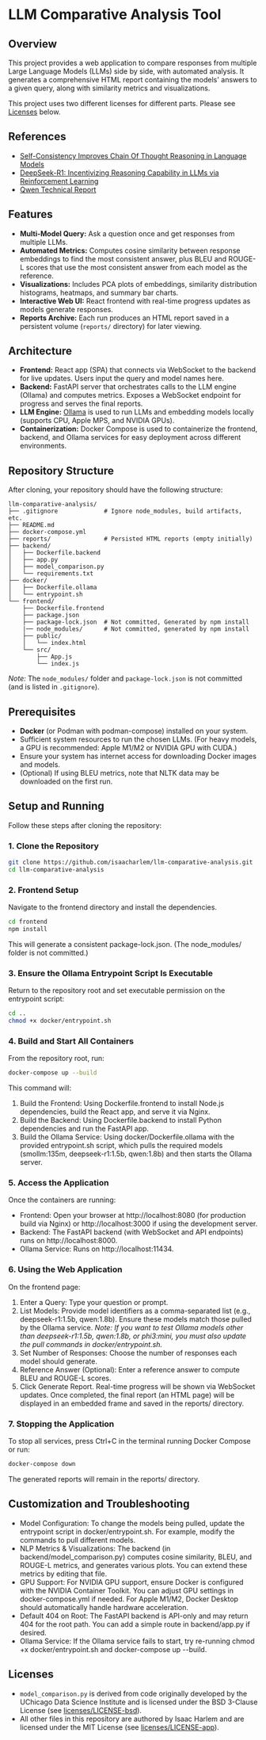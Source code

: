 # LLM Comparative Analysis Tool

## Overview
This project provides a web application to compare responses from multiple Large Language Models (LLMs) side by side, with automated analysis. It generates a comprehensive HTML report containing the models' answers to a given query, along with similarity metrics and visualizations.

This project uses two different licenses for different parts. Please see [Licenses](#licenses) below.

## References
- [Self-Consistency Improves Chain Of Thought Reasoning in Language Models](https://arxiv.org/abs/2203.11171)
- [DeepSeek-R1: Incentivizing Reasoning Capability in LLMs via Reinforcement Learning](https://arxiv.org/abs/2501.12948)
- [Qwen Technical Report](https://github.com/QwenLM/Qwen/blob/main/QWEN_TECHNICAL_REPORT.pdf)

## Features

- **Multi-Model Query:** Ask a question once and get responses from multiple LLMs.
- **Automated Metrics:** Computes cosine similarity between response embeddings to find the most consistent answer, plus BLEU and ROUGE-L scores that use the most consistent answer from each model as the reference.
- **Visualizations:** Includes PCA plots of embeddings, similarity distribution histograms, heatmaps, and summary bar charts.
- **Interactive Web UI:** React frontend with real-time progress updates as models generate responses.
- **Reports Archive:** Each run produces an HTML report saved in a persistent volume (`reports/` directory) for later viewing.

## Architecture

- **Frontend:** React app (SPA) that connects via WebSocket to the backend for live updates. Users input the query and model names here.
- **Backend:** FastAPI server that orchestrates calls to the LLM engine (Ollama) and computes metrics. Exposes a WebSocket endpoint for progress and serves the final reports.
- **LLM Engine:** [Ollama](https://github.com/ollama/ollama) is used to run LLMs and embedding models locally (supports CPU, Apple MPS, and NVIDIA GPUs).
- **Containerization:** Docker Compose is used to containerize the frontend, backend, and Ollama services for easy deployment across different environments.

## Repository Structure

After cloning, your repository should have the following structure:

```
llm-comparative-analysis/
├── .gitignore             # Ignore node_modules, build artifacts, etc.
├── README.md
├── docker-compose.yml
├── reports/               # Persisted HTML reports (empty initially)
├── backend/
│   ├── Dockerfile.backend
│   ├── app.py
│   ├── model_comparison.py
│   └── requirements.txt
├── docker/
│   ├── Dockerfile.ollama
│   └── entrypoint.sh
└── frontend/
    ├── Dockerfile.frontend
    ├── package.json
    ├── package-lock.json  # Not committed, Generated by npm install
    |── node_modules/      # Not committed, generated by npm install
    ├── public/
    │   └── index.html
    └── src/
        ├── App.js
        └── index.js
``````

*Note:* The `node_modules/` folder and `package-lock.json` is not committed (and is listed in `.gitignore`).

## Prerequisites

- **Docker** (or Podman with podman-compose) installed on your system.
- Sufficient system resources to run the chosen LLMs. (For heavy models, a GPU is recommended: Apple M1/M2 or NVIDIA GPU with CUDA.)
- Ensure your system has internet access for downloading Docker images and models.
- (Optional) If using BLEU metrics, note that NLTK data may be downloaded on the first run.

## Setup and Running

Follow these steps after cloning the repository:

### 1. Clone the Repository

```bash
git clone https://github.com/isaacharlem/llm-comparative-analysis.git
cd llm-comparative-analysis
```
### 2. Frontend Setup
Navigate to the frontend directory and install the dependencies.
```bash
cd frontend
npm install
```
This will generate a consistent package-lock.json. (The node_modules/ folder is not committed.)

### 3. Ensure the Ollama Entrypoint Script Is Executable
Return to the repository root and set executable permission on the entrypoint script:
```bash
cd ..
chmod +x docker/entrypoint.sh
```

### 4. Build and Start All Containers
From the repository root, run:
```bash
docker-compose up --build
```
This command will:
1. Build the Frontend: Using Dockerfile.frontend to install Node.js dependencies, build the React app, and serve it via Nginx.
2. Build the Backend: Using Dockerfile.backend to install Python dependencies and run the FastAPI app.
3. Build the Ollama Service: Using docker/Dockerfile.ollama with the provided entrypoint.sh script, which pulls the required models (smollm:135m, deepseek-r1:1.5b, qwen:1.8b) and then starts the Ollama server.

### 5. Access the Application
Once the containers are running:
* Frontend:
    Open your browser at http://localhost:8080 (for production build via Nginx) or http://localhost:3000 if using the development server.
* Backend:
    The FastAPI backend (with WebSocket and API endpoints) runs on http://localhost:8000.
* Ollama Service:
    Runs on http://localhost:11434.

### 6. Using the Web Application
On the frontend page:
1. Enter a Query: Type your question or prompt.
2. List Models: Provide model identifiers as a comma-separated list (e.g., deepseek-r1:1.5b, qwen:1.8b). Ensure these models match those pulled by the Ollama service. *Note: If you want to test Ollama models other than deepseek-r1:1.5b, qwen:1.8b, or phi3:mini, you must also update the pull commands in docker/entrypoint.sh.*
3. Set Number of Responses: Choose the number of responses each model should generate.
4. Reference Answer (Optional): Enter a reference answer to compute BLEU and ROUGE-L scores.
5. Click Generate Report.
Real-time progress will be shown via WebSocket updates. Once completed, the final report (an HTML page) will be displayed in an embedded frame and saved in the reports/ directory.

### 7. Stopping the Application
To stop all services, press Ctrl+C in the terminal running Docker Compose or run:
```bash
docker-compose down
```
The generated reports will remain in the reports/ directory.

## Customization and Troubleshooting
* Model Configuration:
    To change the models being pulled, update the entrypoint script in docker/entrypoint.sh. For example, modify the commands to pull different models.
* NLP Metrics & Visualizations:
    The backend (in backend/model_comparison.py) computes cosine similarity, BLEU, and ROUGE-L metrics, and generates various plots. You can extend these metrics by editing that file.
* GPU Support:
    For NVIDIA GPU support, ensure Docker is configured with the NVIDIA Container Toolkit. You can adjust GPU settings in docker-compose.yml if needed. For Apple M1/M2, Docker Desktop should automatically handle hardware acceleration.
* Default 404 on Root:
    The FastAPI backend is API-only and may return 404 for the root path. You can add a simple route in backend/app.py if desired.
* Ollama Service:
    If the Ollama service fails to start, try re-running chmod +x docker/entrypoint.sh and docker-compose up --build.

## Licenses

- `model_comparison.py` is derived from code originally developed by the UChicago Data Science Institute and is licensed under the BSD 3-Clause License (see [licenses/LICENSE-bsd](licenses/LICENSE-bsd.md)).
- All other files in this repository are authored by Isaac Harlem and are licensed under the MIT License (see [licenses/LICENSE-app](licenses/LICENSE-app.md)).
